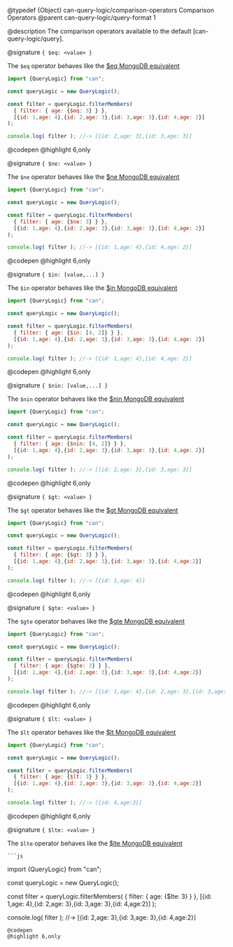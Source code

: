 @typedef {Object} can-query-logic/comparison-operators Comparison Operators
@parent can-query-logic/query-format 1

@description The comparison operators available to the default [can-query-logic/query].

@signature `{ $eq: <value> }`

  The `$eq` operator behaves like the [$eq MongoDB equivalent](https://docs.mongodb.com/manual/reference/operator/query/eq/)

  ```js
  import {QueryLogic} from "can";

  const queryLogic = new QueryLogic();

  const filter = queryLogic.filterMembers(
    { filter: { age: {$eq: 3} } },
    [{id: 1,age: 4},{id: 2,age: 3},{id: 3,age: 3},{id: 4,age: 2}]
  );

  console.log( filter ); //-> [{id: 2,age: 3},{id: 3,age: 3}]
  ```
  @codepen
  @highlight 6,only

@signature `{ $ne: <value> }`

  The `$ne` operator behaves like the [$ne MongoDB equivalent](https://docs.mongodb.com/manual/reference/operator/query/ne/)

  ```js
  import {QueryLogic} from "can";

  const queryLogic = new QueryLogic();

  const filter = queryLogic.filterMembers(
    { filter: { age: {$ne: 3} } },
    [{id: 1,age: 4},{id: 2,age: 3},{id: 3,age: 3},{id: 4,age: 2}]
  );

  console.log( filter ); //-> [{id: 1,age: 4},{id: 4,age: 2}]
  ```
  @codepen
  @highlight 6,only

@signature `{ $in: [value,...] }`

  The `$in` operator behaves like the [$in MongoDB equivalent](https://docs.mongodb.com/manual/reference/operator/query/in/)

  ```js
  import {QueryLogic} from "can";

  const queryLogic = new QueryLogic();

  const filter = queryLogic.filterMembers(
    { filter: { age: {$in: [4, 2]} } },
    [{id: 1,age: 4},{id: 2,age: 3},{id: 3,age: 3},{id: 4,age: 2}]
  );

  console.log( filter ); //-> [{id: 1,age: 4},{id: 4,age: 2}]
  ```
  @codepen
  @highlight 6,only

@signature `{ $nin: [value,...] }`

  The `$nin` operator behaves like the [$nin MongoDB equivalent](https://docs.mongodb.com/manual/reference/operator/query/nin/)

  ```js
  import {QueryLogic} from "can";

  const queryLogic = new QueryLogic();

  const filter = queryLogic.filterMembers(
    { filter: { age: {$nin: [4, 2]} } },
    [{id: 1,age: 4},{id: 2,age: 3},{id: 3,age: 3},{id: 4,age: 2}]
  );

  console.log( filter ); //-> [{id: 2,age: 3},{id: 3,age: 3}]
  ```
  @codepen
  @highlight 6,only

@signature `{ $gt: <value> }`

  The `$gt` operator behaves like the [$gt MongoDB equivalent](https://docs.mongodb.com/manual/reference/operator/query/gt/)

  ```js
  import {QueryLogic} from "can";

  const queryLogic = new QueryLogic();

  const filter = queryLogic.filterMembers(
    { filter: { age: {$gt: 3} } },
    [{id: 1,age: 4},{id: 2,age: 3},{id: 3,age: 3},{id: 4,age:2}]
  );

  console.log( filter ); //-> [{id: 1,age: 4}]
  ```
  @codepen
  @highlight 6,only

@signature `{ $gte: <value> }`

  The `$gte` operator behaves like the [$gte MongoDB equivalent](https://docs.mongodb.com/manual/reference/operator/query/gte/)

  ```js
  import {QueryLogic} from "can";

  const queryLogic = new QueryLogic();

  const filter = queryLogic.filterMembers(
    { filter: { age: {$gte: 3} } },
    [{id: 1,age: 4},{id: 2,age: 3},{id: 3,age: 3},{id: 4,age:2}]
  );

  console.log( filter ); //-> [{id: 1,age: 4},{id: 2,age: 3},{id: 3,age: 3}]
  ```
  @codepen
  @highlight 6,only

@signature `{ $lt: <value> }`

  The `$lt` operator behaves like the [$lt MongoDB equivalent](https://docs.mongodb.com/manual/reference/operator/query/lt/)

  ```js
  import {QueryLogic} from "can";

  const queryLogic = new QueryLogic();

  const filter = queryLogic.filterMembers(
    { filter: { age: {$lt: 3} } },
    [{id: 1,age: 4},{id: 2,age: 3},{id: 3,age: 3},{id: 4,age:2}]
  );

  console.log( filter ); //-> [{id: 4,age:2}]
  ```
  @codepen
  @highlight 6,only

@signature `{ $lte: <value> }`

  The `$lte` operator behaves like the [$lte MongoDB equivalent](https://docs.mongodb.com/manual/reference/operator/query/lte/)

    ```js
  import {QueryLogic} from "can";

  const queryLogic = new QueryLogic();

  const filter = queryLogic.filterMembers(
    { filter: { age: {$lte: 3} } },
    [{id: 1,age: 4},{id: 2,age: 3},{id: 3,age: 3},{id: 4,age:2}]
  );

  console.log( filter ); //-> [{id: 2,age: 3},{id: 3,age: 3},{id: 4,age:2}]
  ```
  @codepen
  @highlight 6,only
